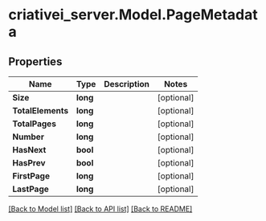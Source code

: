 # criativei_server.Model.PageMetadata

## Properties

Name | Type | Description | Notes
------------ | ------------- | ------------- | -------------
**Size** | **long** |  | [optional] 
**TotalElements** | **long** |  | [optional] 
**TotalPages** | **long** |  | [optional] 
**Number** | **long** |  | [optional] 
**HasNext** | **bool** |  | [optional] 
**HasPrev** | **bool** |  | [optional] 
**FirstPage** | **long** |  | [optional] 
**LastPage** | **long** |  | [optional] 

[[Back to Model list]](../README.md#documentation-for-models) [[Back to API list]](../README.md#documentation-for-api-endpoints) [[Back to README]](../README.md)

